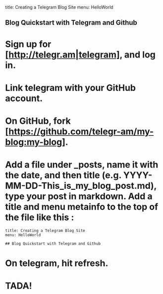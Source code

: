 title: Creating a Telegram Blog Site
menu: HelloWorld

## Blog Quickstart with Telegram and Github

# Sign up for [http://telegr.am|telegram], and log in.
# Link telegram with your GitHub account.
# On GitHub, fork [https://github.com/telegr-am/my-blog:my-blog].
# Add a file under _posts, name it with the date, and then title (e.g. YYYY-MM-DD-This_is_my_blog_post.md), type your post in markdown.  Add a title and menu metainfo to the top of the file like this : 
    title: Creating a Telegram Blog Site
    menu: HelloWorld
    
    ## Blog Quickstart with Telegram and Github

# On telegram, hit refresh.
# TADA!



